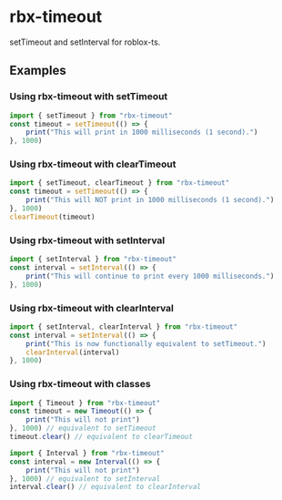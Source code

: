 # rbx-timeout
setTimeout and setInterval for roblox-ts.

## Examples

### Using rbx-timeout with setTimeout
```ts
import { setTimeout } from "rbx-timeout"
const timeout = setTimeout(() => {
    print("This will print in 1000 milliseconds (1 second).")
}, 1000)
```

### Using rbx-timeout with clearTimeout
```ts
import { setTimeout, clearTimeout } from "rbx-timeout"
const timeout = setTimeout(() => {
    print("This will NOT print in 1000 milliseconds (1 second).")
}, 1000)
clearTimeout(timeout)
```

### Using rbx-timeout with setInterval
```ts
import { setInterval } from "rbx-timeout"
const interval = setInterval(() => {
    print("This will continue to print every 1000 milliseconds.")
}, 1000)
```

### Using rbx-timeout with clearInterval
```ts
import { setInterval, clearInterval } from "rbx-timeout"
const interval = setInterval(() => {
    print("This is now functionally equivalent to setTimeout.")
    clearInterval(interval)
}, 1000)
```

### Using rbx-timeout with classes
```ts
import { Timeout } from "rbx-timeout"
const timeout = new Timeout(() => {
    print("This will not print")
}, 1000) // equivalent to setTimeout
timeout.clear() // equivalent to clearTimeout
```
```ts
import { Interval } from "rbx-timeout"
const interval = new Interval(() => {
    print("This will not print")
}, 1000) // equivalent to setInterval
interval.clear() // equivalent to clearInterval
```